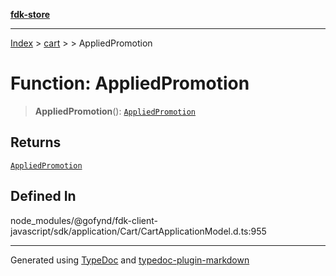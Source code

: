 [**fdk-store**](../../../README.md)
***

[Index](../../../API.md) > [cart](../../README.md) > [<internal>](../README.md) > AppliedPromotion

# Function: AppliedPromotion

> **AppliedPromotion**(): [`AppliedPromotion`](../type-aliases/type-alias.AppliedPromotion.md)

## Returns

[`AppliedPromotion`](../type-aliases/type-alias.AppliedPromotion.md)

## Defined In

node\_modules/@gofynd/fdk-client-javascript/sdk/application/Cart/CartApplicationModel.d.ts:955

***
Generated using [TypeDoc](https://typedoc.org/) and [typedoc-plugin-markdown](https://www.npmjs.com/package/typedoc-plugin-markdown)
